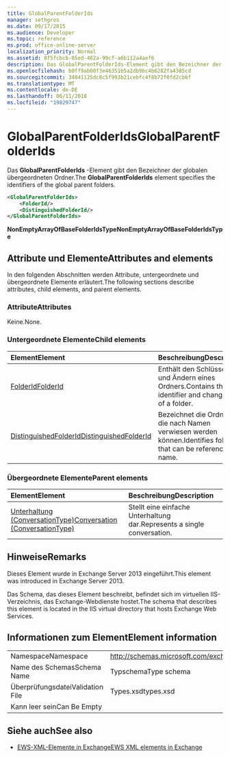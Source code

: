 ```yaml
---
title: GlobalParentFolderIds
manager: sethgros
ms.date: 09/17/2015
ms.audience: Developer
ms.topic: reference
ms.prod: office-online-server
localization_priority: Normal
ms.assetid: 8f5fcbcb-05ed-462a-99cf-a6b112a4aef6
description: Das GlobalParentFolderIds-Element gibt den Bezeichner der globalen übergeordneten Ordner.
ms.openlocfilehash: b0ff9ab00f3e46351b5a2db9bc4b6282fa4385cd
ms.sourcegitcommit: 34041125dc8c5f993b21cebfc4f8b72f0fd2cb6f
ms.translationtype: MT
ms.contentlocale: de-DE
ms.lasthandoff: 06/11/2018
ms.locfileid: "19829747"
---
```

# <a name="globalparentfolderids"></a><span data-ttu-id="b40a8-103">GlobalParentFolderIds</span><span class="sxs-lookup"><span data-stu-id="b40a8-103">GlobalParentFolderIds</span></span>

<span data-ttu-id="b40a8-104">Das **GlobalParentFolderIds** -Element gibt den Bezeichner der globalen übergeordneten Ordner.</span><span class="sxs-lookup"><span data-stu-id="b40a8-104">The **GlobalParentFolderIds** element specifies the identifiers of the global parent folders.</span></span> 
  
```XML
<GlobalParentFolderIds>
    <FolderId/>
    <DistinguishedFolderId/>
</GlobalParentFolderIds>
```

 <span data-ttu-id="b40a8-105">**NonEmptyArrayOfBaseFolderIdsType**</span><span class="sxs-lookup"><span data-stu-id="b40a8-105">**NonEmptyArrayOfBaseFolderIdsType**</span></span>
## <a name="attributes-and-elements"></a><span data-ttu-id="b40a8-106">Attribute und Elemente</span><span class="sxs-lookup"><span data-stu-id="b40a8-106">Attributes and elements</span></span>

<span data-ttu-id="b40a8-107">In den folgenden Abschnitten werden Attribute, untergeordnete und übergeordnete Elemente erläutert.</span><span class="sxs-lookup"><span data-stu-id="b40a8-107">The following sections describe attributes, child elements, and parent elements.</span></span>
  
### <a name="attributes"></a><span data-ttu-id="b40a8-108">Attribute</span><span class="sxs-lookup"><span data-stu-id="b40a8-108">Attributes</span></span>

<span data-ttu-id="b40a8-109">Keine.</span><span class="sxs-lookup"><span data-stu-id="b40a8-109">None.</span></span>
  
### <a name="child-elements"></a><span data-ttu-id="b40a8-110">Untergeordnete Elemente</span><span class="sxs-lookup"><span data-stu-id="b40a8-110">Child elements</span></span>

|<span data-ttu-id="b40a8-111">**Element**</span><span class="sxs-lookup"><span data-stu-id="b40a8-111">**Element**</span></span>|<span data-ttu-id="b40a8-112">**Beschreibung**</span><span class="sxs-lookup"><span data-stu-id="b40a8-112">**Description**</span></span>|
|:-----|:-----|
|[<span data-ttu-id="b40a8-113">FolderId</span><span class="sxs-lookup"><span data-stu-id="b40a8-113">FolderId</span></span>](folderid.md) <br/> |<span data-ttu-id="b40a8-114">Enthält den Schlüssel-ID und Ändern eines Ordners.</span><span class="sxs-lookup"><span data-stu-id="b40a8-114">Contains the identifier and change key of a folder.</span></span>  <br/> |
|[<span data-ttu-id="b40a8-115">DistinguishedFolderId</span><span class="sxs-lookup"><span data-stu-id="b40a8-115">DistinguishedFolderId</span></span>](distinguishedfolderid.md) <br/> |<span data-ttu-id="b40a8-116">Bezeichnet die Ordner, die nach Namen verwiesen werden können.</span><span class="sxs-lookup"><span data-stu-id="b40a8-116">Identifies folders that can be referenced by name.</span></span>  <br/> |
   
### <a name="parent-elements"></a><span data-ttu-id="b40a8-117">Übergeordnete Elemente</span><span class="sxs-lookup"><span data-stu-id="b40a8-117">Parent elements</span></span>

|<span data-ttu-id="b40a8-118">**Element**</span><span class="sxs-lookup"><span data-stu-id="b40a8-118">**Element**</span></span>|<span data-ttu-id="b40a8-119">**Beschreibung**</span><span class="sxs-lookup"><span data-stu-id="b40a8-119">**Description**</span></span>|
|:-----|:-----|
|[<span data-ttu-id="b40a8-120">Unterhaltung (ConversationType)</span><span class="sxs-lookup"><span data-stu-id="b40a8-120">Conversation (ConversationType)</span></span>](conversation-conversationtype.md) <br/> |<span data-ttu-id="b40a8-121">Stellt eine einfache Unterhaltung dar.</span><span class="sxs-lookup"><span data-stu-id="b40a8-121">Represents a single conversation.</span></span>  <br/> |
   
## <a name="remarks"></a><span data-ttu-id="b40a8-122">Hinweise</span><span class="sxs-lookup"><span data-stu-id="b40a8-122">Remarks</span></span>

<span data-ttu-id="b40a8-123">Dieses Element wurde in Exchange Server 2013 eingeführt.</span><span class="sxs-lookup"><span data-stu-id="b40a8-123">This element was introduced in Exchange Server 2013.</span></span>
  
<span data-ttu-id="b40a8-124">Das Schema, das dieses Element beschreibt, befindet sich im virtuellen IIS-Verzeichnis, das Exchange-Webdienste hostet.</span><span class="sxs-lookup"><span data-stu-id="b40a8-124">The schema that describes this element is located in the IIS virtual directory that hosts Exchange Web Services.</span></span>
  
## <a name="element-information"></a><span data-ttu-id="b40a8-125">Informationen zum Element</span><span class="sxs-lookup"><span data-stu-id="b40a8-125">Element information</span></span>

|||
|:-----|:-----|
|<span data-ttu-id="b40a8-126">Namespace</span><span class="sxs-lookup"><span data-stu-id="b40a8-126">Namespace</span></span>  <br/> |http://schemas.microsoft.com/exchange/services/2006/types  <br/> |
|<span data-ttu-id="b40a8-127">Name des Schemas</span><span class="sxs-lookup"><span data-stu-id="b40a8-127">Schema Name</span></span>  <br/> |<span data-ttu-id="b40a8-128">Typschema</span><span class="sxs-lookup"><span data-stu-id="b40a8-128">Type schema</span></span>  <br/> |
|<span data-ttu-id="b40a8-129">Überprüfungsdatei</span><span class="sxs-lookup"><span data-stu-id="b40a8-129">Validation File</span></span>  <br/> |<span data-ttu-id="b40a8-130">Types.xsd</span><span class="sxs-lookup"><span data-stu-id="b40a8-130">types.xsd</span></span>  <br/> |
|<span data-ttu-id="b40a8-131">Kann leer sein</span><span class="sxs-lookup"><span data-stu-id="b40a8-131">Can Be Empty</span></span>  <br/> ||
   
## <a name="see-also"></a><span data-ttu-id="b40a8-132">Siehe auch</span><span class="sxs-lookup"><span data-stu-id="b40a8-132">See also</span></span>



- [<span data-ttu-id="b40a8-133">EWS-XML-Elemente in Exchange</span><span class="sxs-lookup"><span data-stu-id="b40a8-133">EWS XML elements in Exchange</span></span>](ews-xml-elements-in-exchange.md)


